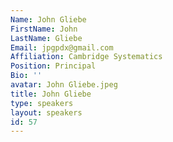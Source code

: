 ```yaml
---
Name: John Gliebe
FirstName: John
LastName: Gliebe
Email: jpgpdx@gmail.com
Affiliation: Cambridge Systematics
Position: Principal
Bio: ''
avatar: John Gliebe.jpeg
title: John Gliebe
type: speakers
layout: speakers
id: 57
---
```

